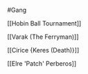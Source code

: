 #Gang

[[Hobin Ball Tournament]]

[[Varak (The Ferryman)]]

[[Cirice {Keres (Death)}]]

[[Elre 'Patch' Perberos]]